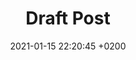 ---
layout: single
title:  "Draft Post"
date:   2021-01-15 22:20:45 +0200
categories: draft
tags: draft
---